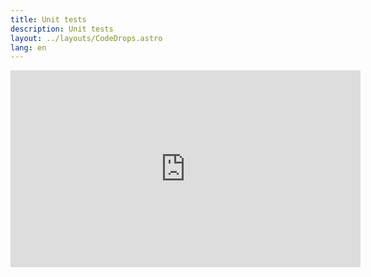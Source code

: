 ```yaml
---
title: Unit tests
description: Unit tests
layout: ../layouts/CodeDrops.astro
lang: en
---
```


<div class="embed">
<iframe width="560" height="315" src="https://www.youtube.com/embed/ZGKGb109-I4" title="YouTube video player" frameborder="0" allow="accelerometer; autoplay; clipboard-write; encrypted-media; gyroscope; picture-in-picture; web-share" allowfullscreen></iframe>
</div>
